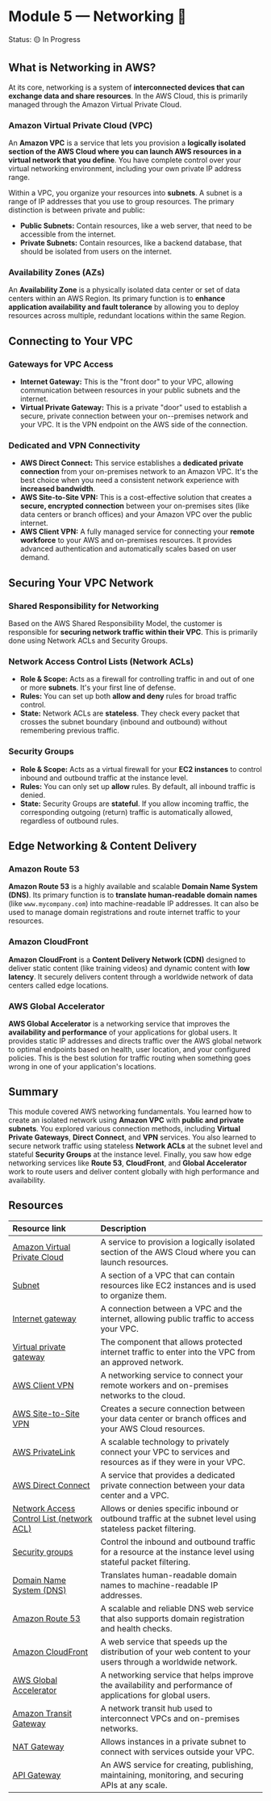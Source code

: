 # Module 5 — Networking 🔗

Status: 🟡 In Progress

## What is Networking in AWS?

At its core, networking is a system of **interconnected devices that can exchange data and share resources**. In the AWS Cloud, this is primarily managed through the Amazon Virtual Private Cloud.

### Amazon Virtual Private Cloud (VPC)

An **Amazon VPC** is a service that lets you provision a **logically isolated section of the AWS Cloud where you can launch AWS resources in a virtual network that you define**. You have complete control over your virtual networking environment, including your own private IP address range.

Within a VPC, you organize your resources into **subnets**. A subnet is a range of IP addresses that you use to group resources. The primary distinction is between private and public:

* **Public Subnets:** Contain resources, like a web server, that need to be accessible from the internet.
* **Private Subnets:** Contain resources, like a backend database, that should be isolated from users on the internet.

### Availability Zones (AZs)

An **Availability Zone** is a physically isolated data center or set of data centers within an AWS Region. Its primary function is to **enhance application availability and fault tolerance** by allowing you to deploy resources across multiple, redundant locations within the same Region.

## Connecting to Your VPC

### Gateways for VPC Access

* **Internet Gateway:** This is the "front door" to your VPC, allowing communication between resources in your public subnets and the internet.
* **Virtual Private Gateway:** This is a private "door" used to establish a secure, private connection between your on--premises network and your VPC. It is the VPN endpoint on the AWS side of the connection.

### Dedicated and VPN Connectivity

* **AWS Direct Connect:** This service establishes a **dedicated private connection** from your on-premises network to an Amazon VPC. It's the best choice when you need a consistent network experience with **increased bandwidth**.
* **AWS Site-to-Site VPN:** This is a cost-effective solution that creates a **secure, encrypted connection** between your on-premises sites (like data centers or branch offices) and your Amazon VPC over the public internet.
* **AWS Client VPN:** A fully managed service for connecting your **remote workforce** to your AWS and on-premises resources. It provides advanced authentication and automatically scales based on user demand.

## Securing Your VPC Network

### Shared Responsibility for Networking

Based on the AWS Shared Responsibility Model, the customer is responsible for **securing network traffic within their VPC**. This is primarily done using Network ACLs and Security Groups.

### Network Access Control Lists (Network ACLs)

* **Role & Scope:** Acts as a firewall for controlling traffic in and out of one or more **subnets**. It's your first line of defense.
* **Rules:** You can set up both **allow and deny** rules for broad traffic control.
* **State:** Network ACLs are **stateless**. They check every packet that crosses the subnet boundary (inbound and outbound) without remembering previous traffic.

### Security Groups

* **Role & Scope:** Acts as a virtual firewall for your **EC2 instances** to control inbound and outbound traffic at the instance level.
* **Rules:** You can only set up **allow** rules. By default, all inbound traffic is denied.
* **State:** Security Groups are **stateful**. If you allow incoming traffic, the corresponding outgoing (return) traffic is automatically allowed, regardless of outbound rules.

## Edge Networking & Content Delivery

### Amazon Route 53

**Amazon Route 53** is a highly available and scalable **Domain Name System (DNS)**. Its primary function is to **translate human-readable domain names** (like `www.mycompany.com`) into machine-readable IP addresses. It can also be used to manage domain registrations and route internet traffic to your resources.

### Amazon CloudFront

**Amazon CloudFront** is a **Content Delivery Network (CDN)** designed to deliver static content (like training videos) and dynamic content with **low latency**. It securely delivers content through a worldwide network of data centers called edge locations.

### AWS Global Accelerator

**AWS Global Accelerator** is a networking service that improves the **availability and performance** of your applications for global users. It provides static IP addresses and directs traffic over the AWS global network to optimal endpoints based on health, user location, and your configured policies. This is the best solution for traffic routing when something goes wrong in one of your application's locations.

## Summary

This module covered AWS networking fundamentals. You learned how to create an isolated network using **Amazon VPC** with **public and private subnets**. You explored various connection methods, including **Virtual Private Gateways**, **Direct Connect**, and **VPN** services. You also learned to secure network traffic using stateless **Network ACLs** at the subnet level and stateful **Security Groups** at the instance level. Finally, you saw how edge networking services like **Route 53**, **CloudFront**, and **Global Accelerator** work to route users and deliver content globally with high performance and availability.

## Resources

| Resource link | Description |
| :--- | :--- |
| [Amazon Virtual Private Cloud](https://aws.amazon.com/vpc/) | A service to provision a logically isolated section of the AWS Cloud where you can launch resources. |
| [Subnet](https://docs.aws.amazon.com/vpc/latest/userguide/configure-subnets.html) | A section of a VPC that can contain resources like EC2 instances and is used to organize them. |
| [Internet gateway](https://docs.aws.amazon.com/vpc/latest/userguide/VPC_Internet_Gateway.html) | A connection between a VPC and the internet, allowing public traffic to access your VPC. |
| [Virtual private gateway](https://docs.aws.amazon.com/vpn/latest/s2svpn/VPC_VPN.html) | The component that allows protected internet traffic to enter into the VPC from an approved network. |
| [AWS Client VPN](https://aws.amazon.com/vpn/client-vpn/) | A networking service to connect your remote workers and on-premises networks to the cloud. |
| [AWS Site-to-Site VPN](https://aws.amazon.com/vpn/site-to-site-vpn/) | Creates a secure connection between your data center or branch offices and your AWS Cloud resources. |
| [AWS PrivateLink](https://aws.amazon.com/privatelink/) | A scalable technology to privately connect your VPC to services and resources as if they were in your VPC. |
| [AWS Direct Connect](https://aws.amazon.com/directconnect/) | A service that provides a dedicated private connection between your data center and a VPC. |
| [Network Access Control List (network ACL)](https://docs.aws.amazon.com/vpc/latest/userguide/vpc-network-acls.html) | Allows or denies specific inbound or outbound traffic at the subnet level using stateless packet filtering. |
| [Security groups](https://docs.aws.amazon.com/vpc/latest/userguide/VPC_SecurityGroups.html) | Control the inbound and outbound traffic for a resource at the instance level using stateful packet filtering. |
| [Domain Name System (DNS)](https://aws.amazon.com/route53/what-is-dns/) | Translates human-readable domain names to machine-readable IP addresses. |
| [Amazon Route 53](https://aws.amazon.com/route53/) | A scalable and reliable DNS web service that also supports domain registration and health checks. |
| [Amazon CloudFront](https://aws.amazon.com/cloudfront/) | A web service that speeds up the distribution of your web content to your users through a worldwide network. |
| [AWS Global Accelerator](https://aws.amazon.com/global-accelerator/) | A networking service that helps improve the availability and performance of applications for global users. |
| [Amazon Transit Gateway](https://aws.amazon.com/transit-gateway/) | A network transit hub used to interconnect VPCs and on-premises networks. |
| [NAT Gateway](https://docs.aws.amazon.com/vpc/latest/userguide/vpc-nat-gateway.html) | Allows instances in a private subnet to connect with services outside your VPC. |
| [API Gateway](https://aws.amazon.com/api-gateway/) | An AWS service for creating, publishing, maintaining, monitoring, and securing APIs at any scale. |
